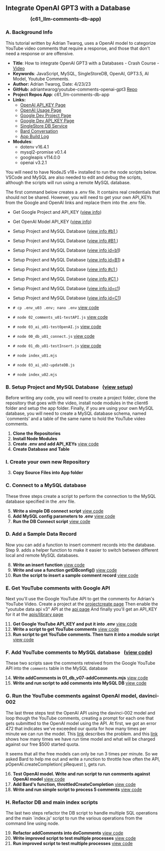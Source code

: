 
## Integrate OpenAI GPT3 with a Database
### <div style="margin-top: -10px; margin-left: 80px;">(c61_llm-comments-db-app)</div>

### A. Background Info

This tutorial written by Adrian Twarog, uses a OpenAI model to categorize YouTube video comments that
require a response, and those that don't need a response or are offensive. 

 - **Title**: How to integrate OpenAI GPT3 with a Databases - Crash Course - [Video](https://www.youtube.com/watch?v=N4nX_rTwKx4) 
 - **Keywords**: JavaScript, MySQL, SingleStoreDB, OpenAI, GPT3.5, AI Model, Youtube Comments. 
 - **Author:** Adrian Twarog, Date: 4/23/23 
 - **GitHub:** adriantwarog/youtube-comments-openai-gpt3 [Repo](https://github.com/adriantwarog/youtube-comments-openai-gpt3.git)
 - **Project Repos App**: c61_llm-comments-db-app
 - **Links:** 
    - [OpenAI API_KEY Page](https://platform.openai.com/api-keys)   
    - [OpenAI Usage Page](https://platform.openai.com/usage)   
    - [Google Dev Project Page](https://console.cloud.google.com/apis/welcome?project=)   
    - [Google Dev API_KEY Page](https://console.cloud.google.com/apis/credentials?project=)   
    - [SingleStore DB Service](https://www.singlestore.com/cloud-trial/)
    - [Bard Conversation](https://g.co/bard/share/6f48fe97c585)
    - [App Build Log](setup/d61_llm-comments-db-app/d61-01_build-log.md)
 - **Modules**:  
   - dotenv v16.4.1
   - mysql2-promise v0.1.4
   - googleapis v114.0.0
   - openai v3.2.1

You will need to have NodeJS v18+ installed to run the node scripts below. VSCode and MySQL are also needed
to edit and debug the scripts, although the scripts will run using a remote MySQL database. 

The first command below creates a .env file.  It contains real credentials that should not be shared.  However,
you will need to get your own API_KEYs from the Google and OpenAI links and replace them into the .env file. 

- Get Google Project and API_KEY      ([view info](#e1))
- Get OpenAI Model API_KEY            ([view info](#g1))

- Setup Project and MySQL Database    ([view info #b1  ](/setup/d61_llm-comments-db-app/d61-00c_description.md#b1))
- Setup Project and MySQL Database    ([view info #B1  ](/setup/d61_llm-comments-db-app/d61-00c_description.md#B1))
- Setup Project and MySQL Database    ([view info id=b1](/setup/d61_llm-comments-db-app/d61-00c_description.md?id=b1))
- Setup Project and MySQL Database    ([view info id=B1](/setup/d61_llm-comments-db-app/d61-00c_description.md?id=B1))
a
- Setup Project and MySQL Database    ([view info #c1  ](/setup/d61_llm-comments-db-app/d61-00c_description.md#c1))
- Setup Project and MySQL Database    ([view info #C1  ](/setup/d61_llm-comments-db-app/d61-00c_description.md#C1))
- Setup Project and MySQL Database    ([view info id=c1](/setup/d61_llm-comments-db-app/d61-00c_description.md?id=c1))
- Setup Project and MySQL Database    ([view info id=C1](/setup/d61_llm-comments-db-app/d61-00c_description.md?id=C1))

- `# cp .env_u03 .env; nano .env`     [view code](setup/d61_llm-comments-db-app/d61-01_build-log_v20414.md?id=c6)
- `# node 02_comments_u01-testAPI.js` [view code](setup/d61_llm-comments-db-app/d61-01_build-log.md?id=e12)  
- `# node 03_ai_u01-testOpenAI.js`    [view code](setup/d61_llm-comments-db-app/d61-01_build-log.md?id=E11)

- `# node 00_db_u01_connect.js`       [view code](setup/d61_llm-comments-db-app/d61-01_build-log.md?id=c7)
- `# node 01_db_u01-testInsert.js`    [view code](setup/d61_llm-comments-db-app/d61-01_build-log.md?id=c10)

- `# node index_u01.mjs`  
- `# node 03_ai_u02-updateDB.js` 
- `# node index_u02.mjs`  

<span name="b1" id="b1"></span>

### B. Setup Project and MySQL Database             &nbsp; ([view setup](setup/d61_llm-comments-db-app/d61-01_build-log.md?id=b1))

Before writing any code, you will need to create a project folder, clone the repository that goes with the video, 
install node modules in the client6 folder and setup the app folder.  Finally, if you are using your own MySQL
database, you will need to create a MySQL database schema, named `comments' and a table of the same name to hold 
the YouTube video comments.

<span name="C1" id="C1"></span>

 1. **Clone the Repositories**  
 2. **Install Node Modules**  
 3. **Create .env and add API_KEYs**                        [view code](setup/d61_llm-comments-db-app/d61-01_build-log.md?id=c6)
 4. **Create Database and Table**

### I. Create your own new Repository

 3. **Copy Source Files into App folder**  
 
### C. Connect to a MySQL database

These three steps create a script to perform the connection to the MySQL database specified in the .env file. 

 5. **Write a simple DB connect script**                    [view code](setup/d61_llm-comments-db-app/d61-01_build-log.md?id=c5)
 6. **Add MySQL config parameters to .env**                 [view code](setup/d61_llm-comments-db-app/d61-01_build-log.md?id=c6)
 7. **Run the DB Connect script**                           [view code](setup/d61_llm-comments-db-app/d61-01_build-log.md?id=c7)

### D. Add a Sample Data Record

Now you can add a function to insert comment records into the database. Step 9. adds a helper function to 
make it easier to switch between different local and remote MySQL databases.

 8. **Write an insert function**                            [view code](setup/d61_llm-comments-db-app/d61-01_build-log.md?id=D8)
 9. **Write and use a function getDBconfig()**              [view code](setup/d61_llm-comments-db-app/d61-01_build-log.md?id=D9)
10. **Run the script to insert a sample comment record**    [view code](setup/d61_llm-comments-db-app/d61-01_build-log.md?id=D10) 

<span name="e1"></span>

### E. Get YouTube comments with Google API 

Next you'll use the Google YouTube API to get the comments for Adrian's YouTube Video.
Create a project at the [projectcreate page](https://console.cloud.google.com/projectcreate)
Then enable the "youtube data api v3" API at the [api page](https://console.cloud.google.com/apis/library/browse?q=youtube%20data%20api%20v3)
And finally you'll get an API_KEY for it at the [apis/library page]( https://console.cloud.google.com/apis/credentials?project=)

11. **Get Google YouTube API_KEY and put it into .env**     [view code](setup/d61_llm-comments-db-app/d61-01_build-log.md?id=E11) 
12. **Write a script to get YouTube comments**              [view code](setup/d61_llm-comments-db-app/d61-01_build-log.md?id=E12) 
13. **Run script to get YouTube comments. Then turn it into a module script**  [view code](setup/d61_llm-comments-db-app/d61-01_build-log.md?id=E13) 

### F. Add YouTube comments to MySQL database       &nbsp; ([view code](setup/d61_llm-comments-db-app/d61-01_build-log.md?id=F14))
These two scripts save the comments retreived from the Google YouTube API into the `comments` table in the MySQL database

14. **Write addComments in 01_db_v07-addComments.mjs**      [view code](setup/d61_llm-comments-db-app/d61-01_build-log.md?id=F14) 
15. **Write and run script to add comments into MySQL DB**  [view code](hsetup/d61_llm-comments-db-app/d61-01_build-log.md?id=F15) 

<span name="g1"></span>

### G. Run the YouTube comments against OpenAI model, davinci-002 

The last three steps test the OpenAI API using the davinci-002 model and loop though the YouTube comments, creating a prompt for each one that 
gets submitted to the OpenAI model using the API.  At first, we got an error 472 that indicates we've exceeded our quota for how many times per minute 
we can run the model.  This [link](https://platform.openai.com/account/limits) describes the problem. and this 
[link](https://platform.openai.com/usage) shows how many times we have run time model and what will be charged against our free $500 started quota.  

It seems that all the free models can only be run 3 times per minute.  So we asked Bard to help me out 
and write a runction to throttle how often the API, pOpenAI.createCompletion( pRequest ), gets run.   

16. **Test OpenAI model. Write and run script to run comments against OpenAI model** [view code](setup/d61_llm-comments-db-app/d61-01_build-log.md?id=G16) 
17. **Add Bard's function, throttledCreateCompletion**                               [view code](setup/d61_llm-comments-db-app/d61-01_build-log.md?id=G17) 
18. **Write and run simple script to process 5 comments**                            [view code](setup/d61_llm-comments-db-app/d61-01_build-log.md?id=G18) 

### H. Refactor DB and main index scripts   
The last two steps refactor the DB script to handle multiple SQL operations and the main `index.js' script 
to run the various operations from the command line using node.   

19. **Refactor addComments into doComments**                [view code](setup/d61_llm-comments-db-app/d61-01_build-log.md?id=G19) 
20. **Write improved script to test multiple processes**    [view code](setup/d61_llm-comments-db-app/d61-01_build-log.md?id=G20) 
21. **Run improved script to test multiple processes**      [view code](setup/d61_llm-comments-db-app/d61-01_build-log.md?id=G21) 


